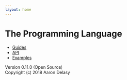 ```yaml
---
layout: home
---
```


# The Programming Language
- [Guides](/guides/)
- [API](/api/)
- [Examples](/examples/)

Version 0.11.0 (Open Source) \
Copyright (c) 2018 Aaron Delasy
